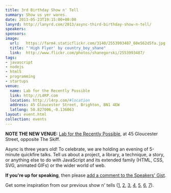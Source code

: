 ```yaml
---
title: 3rd Birthday Show n' Tell
summary: Show us yer wares.
date: 2013-05-23T19:15:00+00:00
lanyrd: http://lanyrd.com/2013/async-third-birthday-show-n-tell/
speakers:
sponsors:
image:
  url:   https://farm4.staticflickr.com/3140/2553993487_60e562d5fa.jpg
  title: "'High Flyer' by country_boy_shane"
  link:  http://www.flickr.com/photos/shanegorski/2553993487/
tags:
- javascript
- nodejs
- html5
- programming
- startups
venue:
  name: Lab for the Recently Possible
  link: http://L4RP.com
  location: http://l4rp.com/#location
  address: 45 Gloucester Street, Brighton, BN1 4EW
  latlong: 50.827006,-0.136063
layout: event.html
collection: events
---
```


**NOTE THE NEW VENUE:** [Lab for the Recently Possible](http://L4RP.com), at 45 Gloucester Street, opposite The Skiff.

Async is three years old! To celebrate, we are holding an evening of 5-minute quickfire talks. Tell us about a project, a library, a technique, a story, or anything else to do with JavaScript and its extended family (HTML, CSS, SVG, animated GIFs) or the wider world of web.

**If you're up for speaking**, then please <a data-gist href="https://gist.github.com/premasagar/5489922">add a comment to the Speakers' Gist</a>.

Get some inspiration from our previous show n' tells ([1][showntell-2012], [2][birthday-2], [3][showntell-2011], [4][birthday-1], [5][showntell-2010], [6][showntell-2], [7][showntell-1]).


[showntell-1]: http://asyncjs.com/showntell/
[showntell-2]: http://asyncjs.com/showntell2/
[showntell-2010]: http://asyncjs.com/showntell3/
[birthday-1]: http://asyncjs.com/birthday/
[birthday-2]: http://asyncjs.com/birthday2/
[showntell-2011]: http://asyncjs.com/international2011/
[showntell-2012]: http://asyncjs.com/showntell-2012/

